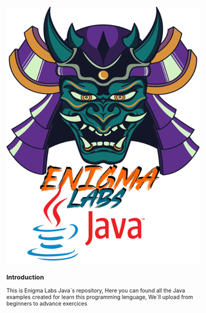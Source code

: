 ![](https://github.com/EngmLabsMX/fotos/blob/main/g1656767.png?raw=true)

### Introduction
This is Enigma Labs Java´s repository, Here you can found all the Java examples created for learn this programming lenguage, We´ll upload from beginners to advance exercices

